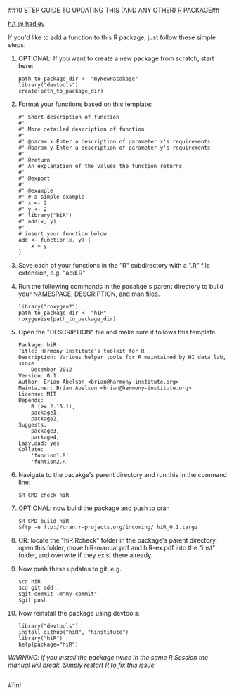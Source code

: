##10 STEP GUIDE TO UPDATING THIS (AND ANY OTHER) R PACKAGE##

[h/t @ hadley](http://scholarship.rice.edu/bitstream/handle/1911/36084/r-packages.key.pdf?sequence=2)

If you'd like to add a function to this R package,
just follow these simple steps:

1. OPTIONAL: If you want to create a new package from scratch, start here:

    ```
    path_to_package_dir <- "myNewPacakage"
    library("devtools")
    create(path_to_package_dir)
    ```

2. Format your functions based on this template:

    ```
    #' Short description of function
    #'
    #' More detailed description of function
    #'
    #' @param x Enter a description of parameter x's requirements
    #' @param y Enter a description of parameter y's requirements
    #'
    #' @return
    #' An explanation of the values the function returns
    #'
    #' @export
    #'
    #' @example
    #' # a simple example
    #' x <- 2
    #' y <- 2
    #' library("hiR")
    #' add(x, y)
    #'
    # insert your function below
    add <- function(x, y) {
        x + y
    }
    ```

3. Save each of your functions in the "R" subdirectory with a ".R" file extension, e.g. "add.R"

4. Run the following commands in the pacakge's parent directory to build your NAMESPACE, DESCRIPTION, and man files.

    ```
    library("roxygen2")
    path_to_package_dir <- "hiR"
    roxygenise(path_to_package_dir)
    ```

5. Open the "DESCRIPTION" file and make sure it follows this template:
    ```
    Package: hiR
    Title: Harmony Institute's toolkit for R
    Description: Various helper tools for R maintained by HI data lab, since
        December 2012
    Version: 0.1
    Author: Brian Abelson <brian@harmony-institute.org>
    Maintainer: Brian Abelson <brian@harmony-institute.org>
    License: MIT
    Depends:
        R (>= 2.15.1),
        package1,
        package2,
    Suggests:
        package3,
        package4,
    LazyLoad: yes
    Collate:
        'funcion1.R'
        'funtion2.R'
    ```

6. Navigate to the pacakge's parent directory and run this in the command line:

    ```
    $R CMD check hiR
    ```

7. OPTIONAL: now build the package and push to cran

    ```
    $R CMD build hiR
    $ftp -u ftp://cran.r-projects.org/incoming/ hiR_0.1.targz
    ```
8. OR: locate the "hiR.Rcheck" folder in the package's parent directory, open this folder, move hiR-manual.pdf and hiR-ex.pdf into the "inst" folder, and overwite if they exist there already.

9. Now push these updates to git, e.g.

    ```
    $cd hiR
    $cd git add .
    $git commit -m"my commit"
    $git push
    ```

10. Now reinstall the package using devtools:

    ```
    library("devtools")
    install_github("hiR", "hinstitute")
    library("hiR")
    help(package="hiR")
    ```

_WARNING: if you install the package twice in the same R Session the manual will break._
_Simply restart R to fix this issue_
## ##
#fin!









